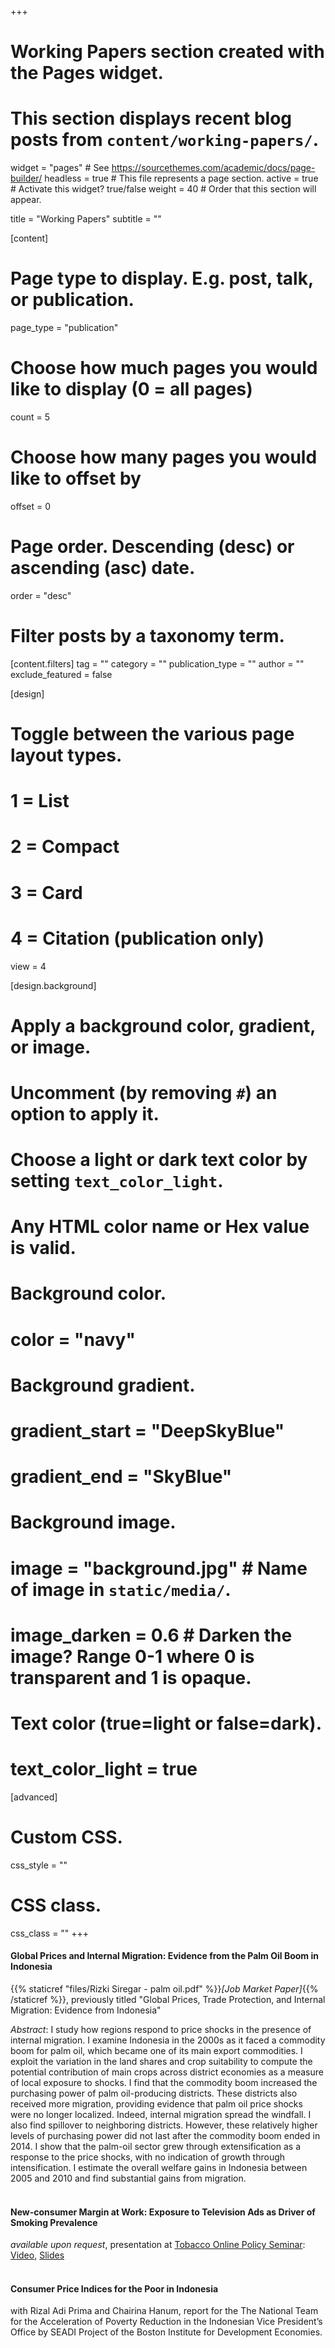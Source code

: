 +++
# Working Papers section created with the Pages widget.
# This section displays recent blog posts from `content/working-papers/`.

widget = "pages"  # See https://sourcethemes.com/academic/docs/page-builder/
headless = true  # This file represents a page section.
active = true  # Activate this widget? true/false
weight = 40  # Order that this section will appear.

title = "Working Papers"
subtitle = ""

[content]
  # Page type to display. E.g. post, talk, or publication.
  page_type = "publication"
  
  # Choose how much pages you would like to display (0 = all pages)
  count = 5
  
  # Choose how many pages you would like to offset by
  offset = 0

  # Page order. Descending (desc) or ascending (asc) date.
  order = "desc"

  # Filter posts by a taxonomy term.
  [content.filters]
    tag = ""
    category = ""
    publication_type = ""
    author = ""
    exclude_featured = false
  
[design]
  # Toggle between the various page layout types.
  #   1 = List
  #   2 = Compact
  #   3 = Card
  #   4 = Citation (publication only)
  view = 4
  
[design.background]
  # Apply a background color, gradient, or image.
  #   Uncomment (by removing `#`) an option to apply it.
  #   Choose a light or dark text color by setting `text_color_light`.
  #   Any HTML color name or Hex value is valid.
    
  # Background color.
  # color = "navy"
  
  # Background gradient.
  # gradient_start = "DeepSkyBlue"
  # gradient_end = "SkyBlue"
  
  # Background image.
  # image = "background.jpg"  # Name of image in `static/media/`.
  # image_darken = 0.6  # Darken the image? Range 0-1 where 0 is transparent and 1 is opaque.

  # Text color (true=light or false=dark).
  # text_color_light = true  
  
[advanced]
 # Custom CSS. 
 css_style = ""
 
 # CSS class.
 css_class = ""
+++
#### **Global Prices and Internal Migration: Evidence from the Palm Oil Boom in Indonesia**
{{% staticref "files/Rizki Siregar - palm oil.pdf" %}}_[Job Market Paper]_{{% /staticref %}}, previously titled "Global Prices, Trade Protection, and Internal Migration: Evidence from Indonesia"

_Abstract_: I study how regions respond to price shocks in the presence of internal migration. I examine Indonesia in the 2000s as it faced a commodity boom for palm oil, which became one of its main export commodities. I exploit the variation in the land shares and crop suitability to compute the potential contribution of main crops across district economies as a measure of local exposure to shocks. I find that the commodity boom increased the purchasing power of palm oil-producing districts. These districts also received more migration, providing evidence that palm oil price shocks were no longer localized. Indeed, internal migration spread the windfall. I also find spillover to neighboring districts. However, these relatively higher levels of purchasing power did not last after the commodity boom ended in 2014. I show that the palm-oil sector grew through extensification as a response to the price shocks, with no indication of growth through intensification. I estimate the overall welfare gains in Indonesia between 2005 and 2010 and find substantial gains from migration.
<br />
<br />
#### **New-consumer Margin at Work: Exposure to Television Ads as Driver of Smoking Prevalence**
_available upon request_, presentation at [Tobacco Online Policy Seminar](https://www.tobaccopolicy.org/seminars.html): [Video](https://www.youtube.com/watch?v=b7Nxrv0va_c), [Slides](https://www.tobaccopolicy.org/pdfs/36%20Siregar%202022.02.04.pdf)
<br />
<br />
#### **Consumer Price Indices for the Poor in Indonesia**
with Rizal Adi Prima and Chairina Hanum, report for the The National Team for the Acceleration of Poverty Reduction in the Indonesian Vice President’s Office by SEADI Project of the Boston Institute for Development Economies.

